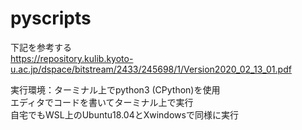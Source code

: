 # pyscripts

下記を参考する  
https://repository.kulib.kyoto-u.ac.jp/dspace/bitstream/2433/245698/1/Version2020_02_13_01.pdf

実行環境：ターミナル上でpython3 (CPython)を使用  
         エディタでコードを書いてターミナル上で実行  
         自宅でもWSL上のUbuntu18.04とXwindowsで同様に実行  
         
